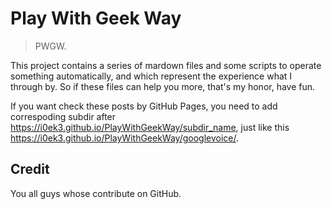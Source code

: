 # Play With Geek Way

> PWGW.

This project contains a series of mardown files and some scripts to operate something automatically, and which represent the experience what I through by. So if these files can help you more, that's my honor, have fun.

If you want check these posts by GitHub Pages, you need to add correspoding subdir after https://i0ek3.github.io/PlayWithGeekWay/subdir_name, just like this https://i0ek3.github.io/PlayWithGeekWay/googlevoice/.


## Credit

You all guys whose contribute on GitHub.
